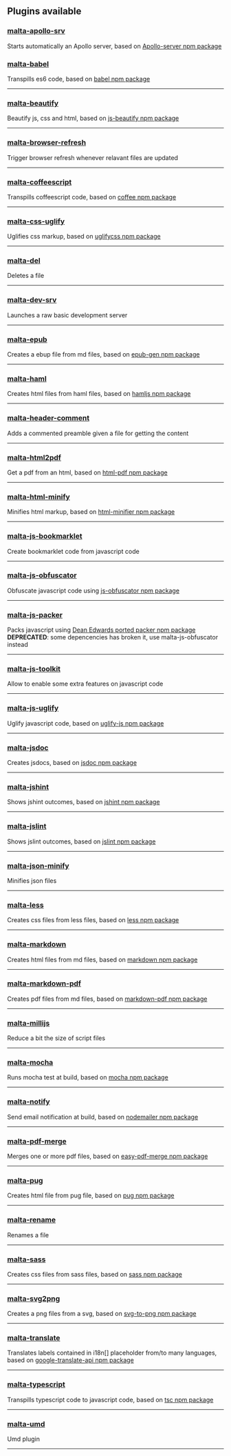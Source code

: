 Plugins available
-----------------

### [malta-apollo-srv][1pre]
Starts automatically an Apollo server, based on [Apollo-server npm package][1preb]  

### [malta-babel][1]
Transpills es6 code, based on [babel npm package][1b]  

---
### [malta-beautify][2]  
Beautify js, css and html, based on [js-beautify npm package][2b]  

---
### [malta-browser-refresh][2bis]  
Trigger browser refresh whenever relavant files are updated

---
### [malta-coffeescript][3]  
Transpills coffeescript code, based on [coffee npm package][3b]  

---
### [malta-css-uglify][4]  
Uglifies css markup,  based on [uglifycss npm package][4b]  

---
### [malta-del][5]  
Deletes a file  

---
### [malta-dev-srv][5bis]  
Launches a raw basic development server

---
### [malta-epub][5tris]  
Creates a ebup file from md files, based on [epub-gen npm package][5trisb]  

---
### [malta-haml][6pre]  
Creates html files from haml files, based on [hamljs npm package][6preb]

---
### [malta-header-comment][6]  
Adds a commented preamble given a file for getting the content

---
### [malta-html2pdf][7pre]  
Get a pdf from an html, based on [html-pdf npm package][7preb] 

---
### [malta-html-minify][7]  
Minifies html markup, based on [html-minifier npm package][7b]  

---
### [malta-js-bookmarklet][7post]  
Create bookmarklet code from javascript code  

---
### [malta-js-obfuscator][8pre]  
Obfuscate javascript code using [js-obfuscator npm package][8preb]  

---
### [malta-js-packer][8]  
Packs javascript using [Dean Edwards ported packer npm package][8b]  
**DEPRECATED**: some depencencies has broken it, use malta-js-obfuscator instead 

---
### [malta-js-toolkit][9pre]  
Allow to enable some extra features on javascript code   

---
### [malta-js-uglify][9]  
Uglify javascript code, based on [uglify-js npm package][9b]  

---
### [malta-jsdoc][10]  
Creates jsdocs, based on [jsdoc npm package][10b]  

---
### [malta-jshint][11]  
Shows jshint outcomes, based on [jshint npm package][11b]  

---
### [malta-jslint][12]  
Shows jslint outcomes, based on [jslint npm package][12b]  

---
### [malta-json-minify][12bis]  
Minifies json files  

---
### [malta-less][13]  
Creates css files from less files, based on [less npm package][13b]  

---
### [malta-markdown][14]  
Creates html files from md files, based on [markdown npm package][14b]  

---
### [malta-markdown-pdf][15]  
Creates pdf files from md files, based on [markdown-pdf npm package][15b]  

---
### [malta-millijs][15abis]  
Reduce a bit the size of script files

---
### [malta-mocha][15bis]  
Runs mocha test at build, based on [mocha npm package][15bisb]  

---
### [malta-notify][16]  
Send email notification at build, based on [nodemailer npm package][16b]  

---
### [malta-pdf-merge][17]  
Merges one or more pdf files, based on [easy-pdf-merge npm package][17b]  

---
### [malta-pug][18]  
Creates html file from pug file, based on [pug npm package][18b]  

---
### [malta-rename][19]  
Renames a file  

---
### [malta-sass][20]  
Creates css files from sass files, based on [sass npm package][20b]  

---
### [malta-svg2png][21]  
Creates a png files from a svg, based on [svg-to-png npm package][21b]  

---
### [malta-translate][24]  
Translates labels contained in i18n\[\] placeholder from/to many languages, based on [google-translate-api npm package][24b] 

---
### [malta-typescript][22]  
Transpills typescript code to javascript code, based on [tsc npm package][22b] 

---
### [malta-umd][23]  
Umd plugin 

-------

[0]: https://www.npmjs.org

[1pre]: https://www.npmjs.com/package/malta-apollo-srv
[1]: https://www.npmjs.com/package/malta-babel
[2]: https://www.npmjs.com/package/malta-beautify
[2bis]: https://www.npmjs.com/package/malta-browser-refresh
[3]: https://www.npmjs.com/package/malta-coffeescript
[4]: https://www.npmjs.com/package/malta-css-uglify
[5]: https://www.npmjs.com/package/malta-del
[5bis]: https://www.npmjs.com/package/malta-dev-srv
[5tris]: https://www.npmjs.com/package/malta-epub
[6pre]: https://www.npmjs.com/package/malta-haml

[6]: https://www.npmjs.com/package/malta-header-comment
[7]: https://www.npmjs.com/package/malta-html-minify
[7pre]: https://www.npmjs.com/package/malta-html2pdf
[7post]: https://www.npmjs.com/package/malta-js-bookmarklet
[8]: https://www.npmjs.com/package/malta-js-packer
[8pre]: https://www.npmjs.com/package/malta-js-obfuscator
[9pre]: https://www.npmjs.com/package/malta-js-toolkit
[9]: https://www.npmjs.com/package/malta-js-uglify
[10]: https://www.npmjs.com/package/malta-jsdoc
[11]: https://www.npmjs.com/package/malta-jshint
[12]: https://www.npmjs.com/package/malta-jslint
[12bis]: https://www.npmjs.com/package/malta-json-minify
[13]: https://www.npmjs.com/package/malta-less
[14]: https://www.npmjs.com/package/malta-markdown
[15]: https://www.npmjs.com/package/malta-markdown-pdf
[15abis]: https://www.npmjs.com/package/malta-millijs
[15bis]: https://www.npmjs.com/package/malta-mocha
[16]: https://www.npmjs.com/package/malta-notify
[17]: https://www.npmjs.com/package/malta-pdf-merge
[18]: https://www.npmjs.com/package/malta-pug
[19]: https://www.npmjs.com/package/malta-rename
[20]: https://www.npmjs.com/package/malta-sass
[21]: https://www.npmjs.com/package/malta-svg2png
[22]: https://www.npmjs.com/package/malta-typescript
[23]: https://www.npmjs.com/package/malta-umd
[24]: https://www.npmjs.com/package/malta-translate

[1preb]: https://www.npmjs.com/package/apollo-server
[1b]: https://www.npmjs.com/package/babel
[2b]: https://www.npmjs.com/package/js-beautify
[3b]: https://www.npmjs.com/package/coffee
[4b]: https://www.npmjs.com/package/uglifycss
[5trisb]: https://www.npmjs.com/package/epub-gen
[6preb]: https://www.npmjs.com/package/hamljs
[7preb]: https://www.npmjs.com/package/html-pdf
[7b]: https://www.npmjs.com/package/html-minifier
[8preb]: https://www.npmjs.com/package/javascript-obfuscator
[8b]: https://www.npmjs.com/package/packer
[9b]: https://www.npmjs.com/package/uglify-js
[10b]: https://www.npmjs.com/package/jsdoc
[11b]: https://www.npmjs.com/package/jshint
[12b]: https://www.npmjs.com/package/jslint
[13b]: https://www.npmjs.com/package/less
[14b]: https://www.npmjs.com/package/markdown
[15b]: https://www.npmjs.com/package/markdown-pdf
[15bisb]: https://www.npmjs.com/package/mocha
[16b]: https://www.npmjs.com/package/nodemailer
[17b]: https://www.npmjs.com/package/easy-pdf-merge
[18b]: https://www.npmjs.com/package/pug
[20b]: https://www.npmjs.com/package/sass
[21b]: https://www.npmjs.com/package/svg-to-png
[22b]: https://www.npmjs.com/package/tsc
[24b]: https://www.npmjs.com/package/google-translate-api
